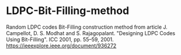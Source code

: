 # LDPC-Bit-Filling-method
Random LDPC codes Bit-Filling construction method from article J. Campellot, D. S. Modhat and S. Rajagopalant. "Designing LDPC Codes Using Bit-Filling". ICC 2001, pp. 55–59, 2001. https://ieeexplore.ieee.org/document/936272
